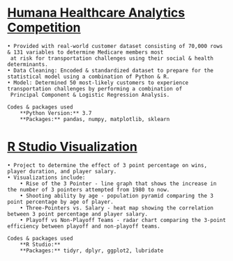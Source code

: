 

# [Humana Healthcare Analytics Competition](https://github.com/nfe9r6/Case-Competition)
	• Provided with real-world customer dataset consisting of 70,000 rows & 131 variables to determine Medicare members most
	 at risk for transportation challenges using their social & health determinants.
	• Data Cleaning: Encoded & standardized dataset to prepare for the statistical model using a combination of Python & R.
	• Model: Determined 50 most-likely customers to experience transportation challenges by performing a combination of
 	 Principal Component & Logistic Regression Analysis.
	 
	Codes & packages used
		**Python Version:** 3.7
		**Packages:** pandas, numpy, matplotlib, sklearn
		
# [R Studio Visualization](https://github.com/nfe9r6/R-Studio-Visualizations)
	• Project to determine the effect of 3 point percentage on wins, player duration, and player salary.
	• Visualizations include: 
		• Rise of the 3 Pointer - line graph that shows the increase in the number of 3 pointers attempted from 1980 to now.
		• Shooting ability by age - population pyramid comparing the 3 point percentage by age of player. 
		• Three-Pointers vs. Salary - heat map showing the correlation between 3 point percentage and player salary. 
		• Playoff vs Non-Playoff Teams - radar chart comparing the 3-point efficiency between playoff and non-playoff teams.
	 
	Codes & packages used
		**R Studio:** 
		**Packages:** tidyr, dplyr, ggplot2, lubridate
		
		
		
